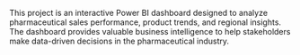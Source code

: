 This project is an interactive Power BI dashboard designed to analyze pharmaceutical sales performance, product trends, and regional insights. The dashboard provides valuable business intelligence to help stakeholders make data-driven decisions in the pharmaceutical industry.
